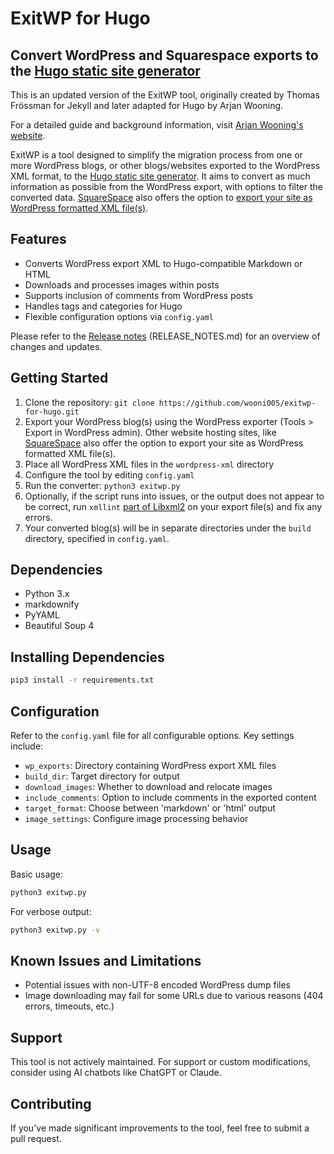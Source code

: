 # ExitWP for Hugo

## Convert WordPress and Squarespace exports to the [Hugo static site generator](https://gohugo.io/)

This is an updated version of the ExitWP tool, originally created by Thomas Frössman for Jekyll and later adapted for Hugo by Arjan Wooning.

For a detailed guide and background information, visit [Arjan Wooning's website](https://arjan.wooning.cz/conversion-tools-from-wordpress-to-hugo/#final-solution-exitwp-for-hugo).

ExitWP is a tool designed to simplify the migration process from one or more WordPress blogs, or other blogs/websites exported to the WordPress XML format, to the [Hugo static site generator](https://gohugo.io/). It aims to convert as much information as possible from the WordPress export, with options to filter the converted data.
[SquareSpace](https://squarespace.com/) also offers the option to [export your site as WordPress formatted XML file(s)](https://support.squarespace.com/hc/en-us/articles/206566687-Exporting-your-site?platform=v6&websiteId=5974c4a71b631b9a769048c6).

## Features

- Converts WordPress export XML to Hugo-compatible Markdown or HTML
- Downloads and processes images within posts
- Supports inclusion of comments from WordPress posts
- Handles tags and categories for Hugo
- Flexible configuration options via `config.yaml`

Please refer to the [Release notes](RELEASE_NOTES.md) (RELEASE_NOTES.md) for an overview of changes and updates.

## Getting Started

1. Clone the repository: `git clone https://github.com/wooni005/exitwp-for-hugo.git`
2. Export your WordPress blog(s) using the WordPress exporter (Tools > Export in WordPress admin). Other website hosting sites, like [SquareSpace](https://squarespace.com/) also offer the option to export your site as WordPress formatted XML file(s).
3. Place all WordPress XML files in the `wordpress-xml` directory
4. Configure the tool by editing `config.yaml`
5. Run the converter: `python3 exitwp.py`
6. Optionally, if the script runs into issues, or the output does not appear to be correct, run `xmllint` [part of Libxml2](https://en.wikipedia.org/wiki/Libxml2) on your export file(s) and fix any errors.
7. Your converted blog(s) will be in separate directories under the `build` directory, specified in `config.yaml`.

## Dependencies

- Python 3.x
- markdownify
- PyYAML
- Beautiful Soup 4

## Installing Dependencies

```bash
pip3 install -r requirements.txt
```

## Configuration

Refer to the `config.yaml` file for all configurable options. Key settings include:

- `wp_exports`: Directory containing WordPress export XML files
- `build_dir`: Target directory for output
- `download_images`: Whether to download and relocate images
- `include_comments`: Option to include comments in the exported content
- `target_format`: Choose between 'markdown' or 'html' output
- `image_settings`: Configure image processing behavior

## Usage

Basic usage:

```bash
python3 exitwp.py
```

For verbose output:

```bash
python3 exitwp.py -v
```

## Known Issues and Limitations

- Potential issues with non-UTF-8 encoded WordPress dump files
- Image downloading may fail for some URLs due to various reasons (404 errors, timeouts, etc.)

## Support

This tool is not actively maintained. For support or custom modifications, consider using AI chatbots like ChatGPT or Claude.

## Contributing

If you've made significant improvements to the tool, feel free to submit a pull request.
